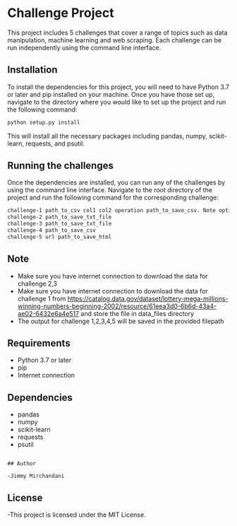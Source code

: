 # Challenge Project

This project includes 5 challenges that cover a range of topics such as data manipulation, machine learning and web scraping. Each challenge can be run independently using the command line interface.

## Installation

To install the dependencies for this project, you will need to have Python 3.7 or later and pip installed on your machine. Once you have those set up, navigate to the directory where you would like to set up the project and run the following command:

```bash
python setup.py install
```

This will install all the necessary packages including pandas, numpy, scikit-learn, requests, and psutil.

## Running the challenges

Once the dependencies are installed, you can run any of the challenges by using the command line interface. Navigate to the root directory of the project and run the following command for the corresponding challenge:

```bash
challenge-1 path_to_csv col1 col2 operation path_to_save_csv. Note options for operation are: add, subtract, multiply, divide
challenge-2 path_to_save_txt_file
challenge-3 path_to_save_txt_file
challenge-4 path_to_save_csv
challenge-5 url path_to_save_html
```

## Note
- Make sure you have internet connection to download the data for challenge 2,3
- Make sure you have internet connection to download the data for challenge 1 from https://catalog.data.gov/dataset/lottery-mega-millions-winning-numbers-beginning-2002/resource/61eea3d0-6b6d-43a4-ae02-6432e6a4e517 and store the file in data_files directory
- The output for challenge 1,2,3,4,5 will be saved in the provided filepath
## Requirements

- Python 3.7 or later
- pip
- Internet connection

## Dependencies

- pandas
- numpy
- scikit-learn
- requests
- psutil

```

## Author

-Jimmy Mirchandani
```

## License

-This project is licensed under the MIT License.
